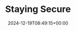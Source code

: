 ---
title: "Staying Secure"
linktitle: "Staying Secure"
aliases:
- /chainguard/chainguard-images/recommended-practices/
- /chainguard/chainguard-images/staying-secure/
description: "Conceptual articles outlining various best practices for keeping Chainguard Images secure."
type: "article"
date: 2024-12-19T08:49:15+00:00
lastmod: 2024-12-19T08:49:15+00:00
draft: false
images: []
weight: 035
---